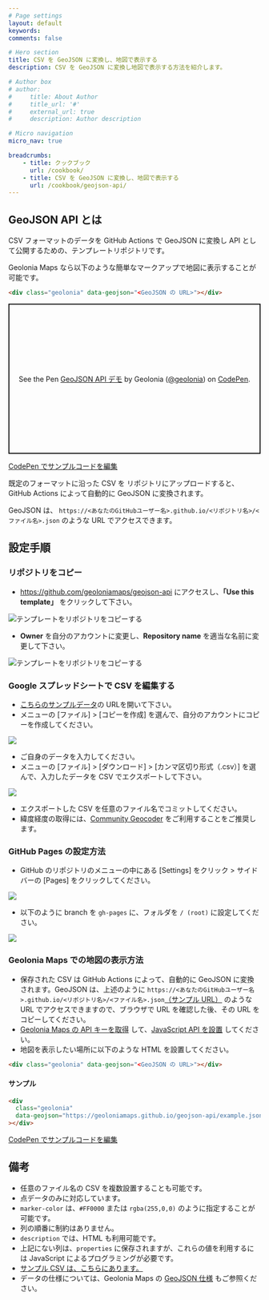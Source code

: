 ```yaml
---
# Page settings
layout: default
keywords:
comments: false

# Hero section
title: CSV を GeoJSON に変換し、地図で表示する
description: CSV を GeoJSON に変換し地図で表示する方法を紹介します。

# Author box
# author:
#     title: About Author
#     title_url: '#'
#     external_url: true
#     description: Author description

# Micro navigation
micro_nav: true

breadcrumbs:
    - title: クックブック
      url: /cookbook/
    - title: CSV を GeoJSON に変換し、地図で表示する
      url: /cookbook/geojson-api/
---
```


## GeoJSON API とは

CSV フォーマットのデータを GitHub Actions で GeoJSON に変換し API として公開するための、テンプレートリポジトリです。

Geolonia Maps なら以下のような簡単なマークアップで地図に表示することが可能です。

  ```html
  <div class="geolonia" data-geojson="<GeoJSON の URL>"></div>
  ```

<p class="codepen" data-height="300" data-default-tab="html,result" data-slug-hash="RwgJjmE" data-user="geolonia" style="height: 300px; box-sizing: border-box; display: flex; align-items: center; justify-content: center; border: 2px solid; margin: 1em 0; padding: 1em;">
  <span>See the Pen <a href="https://codepen.io/geolonia/pen/RwgJjmE">
  GeoJSON API デモ</a> by Geolonia (<a href="https://codepen.io/geolonia">@geolonia</a>)
  on <a href="https://codepen.io">CodePen</a>.</span>
</p>
<script async src="https://cpwebassets.codepen.io/assets/embed/ei.js"></script>

<a class="codepen" href="https://codepen.io/geolonia/pen/RwgJjmE" target="codepen"><i class="icon icon--codepen"></i> CodePen でサンプルコードを編集</a>


既定のフォーマットに沿った CSV を リポジトリにアップロードすると、GitHub Actions によって自動的に GeoJSON に変換されます。

GeoJSON は、 `https://<あなたのGitHubユーザー名>.github.io/<リポジトリ名>/<ファイル名>.json` のような URL でアクセスできます。

## 設定手順

### リポジトリをコピー

* <a href="https://github.com/geoloniamaps/geojson-api" target="_blank">https://github.com/geoloniamaps/geojson-api</a> にアクセスし、**「Use this template」** をクリックして下さい。

![テンプレートをリポジトリをコピーする](/img/geojson-api-copy-repository1.png)

* **Owner** を自分のアカウントに変更し、**Repository name** を適当な名前に変更して下さい。

![テンプレートをリポジトリをコピーする](/img/geojson-api-copy-repository2.png)


### Google スプレッドシートで CSV を編集する

* <a href="https://docs.google.com/spreadsheets/d/125tgFwGwkdEX5rapUMQuzVQ0BPshHkU0K_snFagOzwk/edit#gid=0" target="_blank">こちらのサンプルデータ</a>の URLを開いて下さい。
* メニューの [ファイル] > [コピーを作成] を選んで、自分のアカウントにコピーを作成してください。

![](/img/geojson-api-copy-sheet1.png)


* ご自身のデータを入力してください。
* メニューの [ファイル] > [ダウンロード] > [カンマ区切り形式（.csv）] を選んで、入力したデータを CSV でエクスポートして下さい。

![](/img/geojson-api-copy-sheet2.png)

* エクスポートした CSV を任意のファイル名でコミットしてください。
* 緯度経度の取得には、<a href="https://community-geocoder.geolonia.com/#12/35.68124/139.76713" target="_blank">Community Geocoder</a> をご利用することをご推奨します。


### GitHub Pages の設定方法

* GitHub のリポジトリのメニューの中にある [Settings] をクリック > サイドバーの [Pages] をクリックしてください。

![](/img/geojson-api-gh-pages1.png)

* 以下のように branch を `gh-pages` に、フォルダを `/ (root)` に設定してください。

![](/img/geojson-api-gh-pages2.png)


### Geolonia Maps での地図の表示方法

* 保存された CSV は GitHub Actions によって、自動的に GeoJSON に変換されます。GeoJSON は、上述のように `https://<あなたのGitHubユーザー名>.github.io/<リポジトリ名>/<ファイル名>.json`<a href="https://geoloniamaps.github.io/geojson-api/example.json" target="_blank">（サンプル URL）</a> のような URL でアクセスできますので、ブラウザで URL を確認した後、その URL をコピーしてください。
* <a href="https://docs.geolonia.com/tutorial/002/" target="_blank">Geolonia Maps の API キーを取得</a> して、<a href="https://docs.geolonia.com/tutorial/003/" target="_blank">JavaScript API を設置</a> してください。
* 地図を表示したい場所に以下のような HTML を設置してください。

```html
<div class="geolonia" data-geojson="<GeoJSON の URL>"></div>
```


#### サンプル
```html
<div
  class="geolonia"
  data-geojson="https://geoloniamaps.github.io/geojson-api/example.json"
></div>
```

<div class="geolonia" data-geojson="https://geolonia.github.io/style-demo-source/example.json"></div>

<a class="codepen" href="https://codepen.io/geolonia/pen/RwgJjmE" target="codepen"><i class="icon icon--codepen"></i> CodePen でサンプルコードを編集</a>

## 備考

* 任意のファイル名の CSV を複数設置することも可能です。
* 点データのみに対応しています。
* `marker-color` は、`#FF0000` または `rgba(255,0,0)` のように指定することが可能です。
* 列の順番に制約はありません。
* `description` では、HTML も利用可能です。
* 上記にない列は、`properties` に保存されますが、これらの値を利用するには JavaScript によるプログラミングが必要です。
* <a href="https://docs.google.com/spreadsheets/d/125tgFwGwkdEX5rapUMQuzVQ0BPshHkU0K_snFagOzwk/edit#gid=0" target="_blank">サンプル CSV は、こちらにあります。</a>
* データの仕様については、Geolonia Maps の <a href="https://docs.geolonia.com/geojson/" target="_blank">GeoJSON 仕様</a> もご参照ください。


